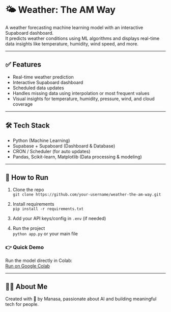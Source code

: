  # 🌤️ Weather: The AM Way

A weather forecasting machine learning model with an interactive Supaboard dashboard.  
It predicts weather conditions using ML algorithms and displays real-time data insights like temperature, humidity, wind speed, and more.

---

## ✅ Features

- Real-time weather prediction
- Interactive Supaboard dashboard
- Scheduled data updates
- Handles missing data using interpolation or most frequent values
- Visual insights for temperature, humidity, pressure, wind, and cloud coverage

---

## 🛠️ Tech Stack

- Python (Machine Learning)
- Supabase + Supaboard (Dashboard & Database)
- CRON / Scheduler (for auto updates)
- Pandas, Scikit-learn, Matplotlib (Data processing & modeling)

---

## 🚀 How to Run

1. Clone the repo  
   `git clone https://github.com/your-username/weather-the-am-way.git`

2. Install requirements  
   `pip install -r requirements.txt`

3. Add your API keys/config in `.env` (if needed)

4. Run the project  
   `python app.py` or your main file
### 👉 Quick Demo
 
Run the model directly in Colab:  
[Run on Google Colab](https://colab.research.google.com/drive/1biGAsMtdcrWMKRwzBasQGDO8Q6Q1CzDe#scrollTo=W6Ff_HVDkhjQ)

---

## 🙋‍♀️ About Me

Created with 💙 by Manasa, passionate about AI and building meaningful tech for people.

